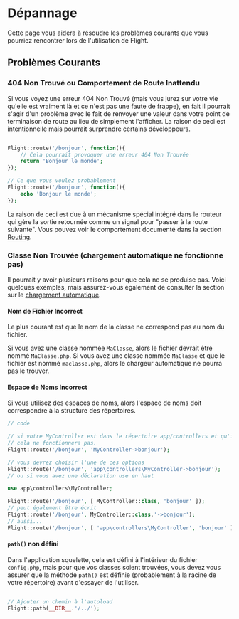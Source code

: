 # Dépannage

Cette page vous aidera à résoudre les problèmes courants que vous pourriez rencontrer lors de l'utilisation de Flight.

## Problèmes Courants

### 404 Non Trouvé ou Comportement de Route Inattendu

Si vous voyez une erreur 404 Non Trouvé (mais vous jurez sur votre vie qu'elle est vraiment là et ce n'est pas une faute de frappe), en fait il pourrait s'agir d'un problème avec le fait de renvoyer une valeur dans votre point de terminaison de route au lieu de simplement l'afficher. La raison de ceci est intentionnelle mais pourrait surprendre certains développeurs.

```php

Flight::route('/bonjour', function(){
	// Cela pourrait provoquer une erreur 404 Non Trouvée
	return 'Bonjour le monde';
});

// Ce que vous voulez probablement
Flight::route('/bonjour', function(){
	echo 'Bonjour le monde';
});

```

La raison de ceci est due à un mécanisme spécial intégré dans le routeur qui gère la sortie retournée comme un signal pour "passer à la route suivante". 
Vous pouvez voir le comportement documenté dans la section [Routing](/learn/routing#passing).

### Classe Non Trouvée (chargement automatique ne fonctionne pas)

Il pourrait y avoir plusieurs raisons pour que cela ne se produise pas. Voici quelques exemples, mais assurez-vous également de consulter la section sur le [chargement automatique](/learn/autoloading).

#### Nom de Fichier Incorrect
Le plus courant est que le nom de la classe ne correspond pas au nom du fichier.

Si vous avez une classe nommée `MaClasse`, alors le fichier devrait être nommé `MaClasse.php`. Si vous avez une classe nommée `MaClasse` et que le fichier est nommé `maclasse.php`, alors le chargeur automatique ne pourra pas le trouver.

#### Espace de Noms Incorrect
Si vous utilisez des espaces de noms, alors l'espace de noms doit correspondre à la structure des répertoires.

```php
// code

// si votre MyController est dans le répertoire app/controllers et qu'il est namespaced
// cela ne fonctionnera pas.
Flight::route('/bonjour', 'MyController->bonjour');

// vous devrez choisir l'une de ces options
Flight::route('/bonjour', 'app\controllers\MyController->bonjour');
// ou si vous avez une déclaration use en haut

use app\controllers\MyController;

Flight::route('/bonjour', [ MyController::class, 'bonjour' ]);
// peut également être écrit
Flight::route('/bonjour', MyController::class.'->bonjour');
// aussi...
Flight::route('/bonjour', [ 'app\controllers\MyController', 'bonjour' ]);
```

#### `path()` non défini

Dans l'application squelette, cela est défini à l'intérieur du fichier `config.php`, mais pour que vos classes soient trouvées, vous devez vous assurer que la méthode `path()` est définie (probablement à la racine de votre répertoire) avant d'essayer de l'utiliser.

```php

// Ajouter un chemin à l'autoload
Flight::path(__DIR__.'/../');

```